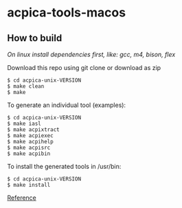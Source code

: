 # acpica-tools-macos


## How to build

_On linux install dependencies first, like: gcc, m4, bison, flex_

Download this repo using git clone or download as zip

```
$ cd acpica-unix-VERSION
$ make clean
$ make
```
To generate an individual tool (examples):
```
$ cd acpica-unix-VERSION
$ make iasl
$ make acpixtract
$ make acpiexec
$ make acpihelp
$ make acpisrc
$ make acpibin
```

To install the generated tools in /usr/bin:
```
$ cd acpica-unix-VERSION
$ make install
```
[Reference](https://acpica.org/downloads)
